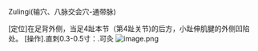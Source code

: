 Zulingi(输穴、八脉交会穴-通带脉)

[定位]在足背外侧，当足4趾本节（第4趾关节)的后方，小趾伸肌腱的外侧凹陷处。
[操作].直刺0.3-0.5寸：.可灸
![image.png](https://picgo18719498306.oss-cn-guangzhou.aliyuncs.com/20250424003553231.png)

